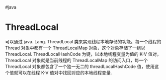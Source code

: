 #java 

# ThreadLocal

可以通过 java. Lang. ThreadLocal 类来实现线程本地存储的功能。每一个线程的 Thread 对象中都有一个 ThreadLocalMap 对象，这个对象存储了一组以 ThreadLocal. ThreadLocalHashCode 为键，以本地线程变量为值的 K-V 值对，ThreadLocal 对象就是当前线程的 ThreadLocalMap 的访问入口，每一个 ThreadLocal 对象都包含了一个独一无二的 threadLocalHashCode 值，使用这个值就可以在线程 K-V 值对中找回对应的本地线程变量.

